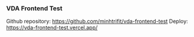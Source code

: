 ### VDA Frontend Test

Github repository: https://github.com/minhtrifit/vda-frontend-test
Deploy: https://vda-frontend-test.vercel.app/
